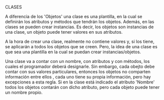 CLASES

A diferencia de los 'Objetos' una clase es una plantilla, en la cual se 
definirán los atributos y métodos que tendrán los objetos. Además, en las 
clases se pueden crear instancias. Es decir, los objetos son instancias de 
una clase, un objeto puede tener valores en sus atributos.

A la hora de crear una clase, realmente no contiene valores y, si los tiene,
se aplicarán a todos los objetos que se creen. Pero, la idea de una clase es
que sea una plantilla en la cual se puedan crear instancias/objetos.

Una clase va a contar con un nombre, con atributos y con métodos, los cuales
el programador deberá designarle. Sin embargo, cada obejto debe contar con
sus valores particulares, entonces los objetos no comparten información entre 
ellos , cada uno tiene su propia información, pero hay excepciones a esta 
regla.
Si en la clase está indicado el atributo 'Nombre' todos los objetos contarán 
con dicho atributo, pero cada objeto puede tener un nombre propio.
